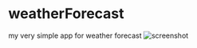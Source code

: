 # weatherForecast
my very simple app for weather forecast
![screenshot](/src/image/startWindow.png)
